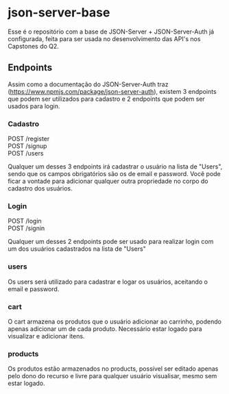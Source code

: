 # json-server-base

Esse é o repositório com a base de JSON-Server + JSON-Server-Auth já configurada, feita para ser usada no desenvolvimento das API's nos Capstones do Q2.

## Endpoints

Assim como a documentação do JSON-Server-Auth traz (https://www.npmjs.com/package/json-server-auth), existem 3 endpoints que podem ser utilizados para cadastro e 2 endpoints que podem ser usados para login.

### Cadastro

POST /register <br/>
POST /signup <br/>
POST /users

Qualquer um desses 3 endpoints irá cadastrar o usuário na lista de "Users", sendo que os campos obrigatórios são os de email e password.
Você pode ficar a vontade para adicionar qualquer outra propriedade no corpo do cadastro dos usuários.


### Login

POST /login <br/>
POST /signin

Qualquer um desses 2 endpoints pode ser usado para realizar login com um dos usuários cadastrados na lista de "Users"

###  users

Os users será utilizado para cadastrar e logar os usuários, aceitando o email e password. 

### cart

O cart armazena os produtos que o usuário adicionar ao carrinho, podendo apenas adicionar um de cada produto. Necessário estar logado para visualizar e adicionar itens.

### products 

Os produtos estão armazenados no products, possível ser editado apenas pelo dono do recurso e livre para qualquer usuário visualisar, mesmo sem estar logado.